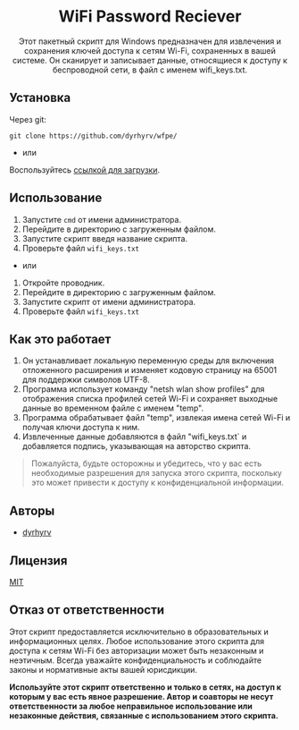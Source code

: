 <h1 align="center">WiFi Password Reciever</h1>

<p align="center">Этот пакетный скрипт для Windows предназначен для извлечения и сохранения ключей доступа к сетям Wi-Fi, сохраненных в вашей системе. Он сканирует и записывает данные, относящиеся к доступу к беспроводной сети, в файл с именем wifi_keys.txt.</p>

## Установка

Через git:
```
git clone https://github.com/dyrhyrv/wfpe/
```

- или

Воспользуйтесь [ссылкой для загрузки](https://github.com/dyrhyrv/wfpe/archive/refs/tags/prealpha.zip).

## Использование

1. Запустите ```cmd``` от имени администратора.
2. Перейдите в директорию с загруженным файлом.
3. Запустите скрипт введя название скрипта.
4. Проверьте файл ```wifi_keys.txt``` 

- или

1. Откройте проводник.
2. Перейдите в директорию с загруженным файлом.
3. Запустите скрипт от имени администратора.
4. Проверьте файл ```wifi_keys.txt```

## Как это работает

1. Он устанавливает локальную переменную среды для включения отложенного расширения и изменяет кодовую страницу на 65001 для поддержки символов UTF-8.
2. Программа использует команду "netsh wlan show profiles" для отображения списка профилей сетей Wi-Fi и сохраняет выходные данные во временном файле с именем "temp".
3. Программа обрабатывает файл "temp", извлекая имена сетей Wi-Fi и получая ключи доступа к ним.
4. Извлеченные данные добавляются в файл "wifi_keys.txt` и добавляется подпись, указывающая на авторство скрипта.

> Пожалуйста, будьте осторожны и убедитесь, что у вас есть необходимые разрешения для запуска этого скрипта, поскольку это может привести к доступу к конфиденциальной информации.

## Авторы
- [dyrhyrv](https://github.com/dyrhyrv)

## Лицензия

[MIT](https://github.com/dyrhyrv/wfpe/blob/main/LICENSE)

## Отказ от ответственности

Этот скрипт предоставляется исключительно в образовательных и информационных целях. Любое использование этого скрипта для доступа к сетям Wi-Fi без авторизации может быть незаконным и неэтичным. Всегда уважайте конфиденциальность и соблюдайте законы и нормативные акты вашей юрисдикции.

**Используйте этот скрипт ответственно и только в сетях, на доступ к которым у вас есть явное разрешение. Автор и соавторы не несут ответственности за любое неправильное использование или незаконные действия, связанные с использованием этого скрипта.**
